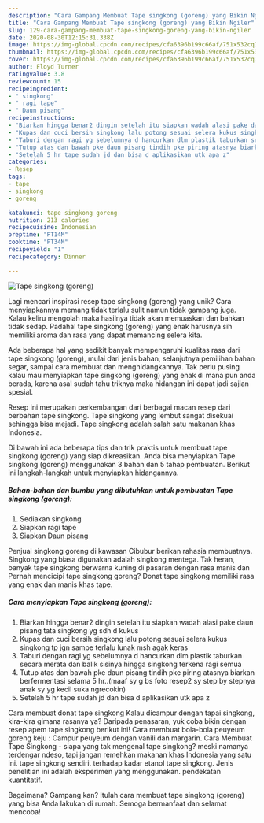 ```yaml
---
description: "Cara Gampang Membuat Tape singkong (goreng) yang Bikin Ngiler"
title: "Cara Gampang Membuat Tape singkong (goreng) yang Bikin Ngiler"
slug: 129-cara-gampang-membuat-tape-singkong-goreng-yang-bikin-ngiler
date: 2020-08-30T12:15:31.338Z
image: https://img-global.cpcdn.com/recipes/cfa6396b199c66af/751x532cq70/tape-singkong-goreng-foto-resep-utama.jpg
thumbnail: https://img-global.cpcdn.com/recipes/cfa6396b199c66af/751x532cq70/tape-singkong-goreng-foto-resep-utama.jpg
cover: https://img-global.cpcdn.com/recipes/cfa6396b199c66af/751x532cq70/tape-singkong-goreng-foto-resep-utama.jpg
author: Floyd Turner
ratingvalue: 3.8
reviewcount: 15
recipeingredient:
- " singkong"
- " ragi tape"
- " Daun pisang"
recipeinstructions:
- "Biarkan hingga benar2 dingin setelah itu siapkan wadah alasi pake daun pisang tata singkong yg sdh d kukus"
- "Kupas dan cuci bersih singkong lalu potong sesuai selera kukus singkong tp jgn sampe terlalu lunak msh agak keras"
- "Taburi dengan ragi yg sebelumnya d hancurkan dlm plastik taburkan secara merata dan balik sisinya hingga singkong terkena ragi semua"
- "Tutup atas dan bawah pke daun pisang tindih pke piring atasnya biarkan berfermentasi selama 5 hr..(maaf sy g bs foto resep2 sy step by stepnya anak sy yg kecil suka ngrecokin)"
- "Setelah 5 hr tape sudah jd dan bisa d aplikasikan utk apa z"
categories:
- Resep
tags:
- tape
- singkong
- goreng

katakunci: tape singkong goreng 
nutrition: 213 calories
recipecuisine: Indonesian
preptime: "PT14M"
cooktime: "PT34M"
recipeyield: "1"
recipecategory: Dinner

---
```



![Tape singkong (goreng)](https://img-global.cpcdn.com/recipes/cfa6396b199c66af/751x532cq70/tape-singkong-goreng-foto-resep-utama.jpg)

Lagi mencari inspirasi resep tape singkong (goreng) yang unik? Cara menyiapkannya memang tidak terlalu sulit namun tidak gampang juga. Kalau keliru mengolah maka hasilnya tidak akan memuaskan dan bahkan tidak sedap. Padahal tape singkong (goreng) yang enak harusnya sih memiliki aroma dan rasa yang dapat memancing selera kita.

Ada beberapa hal yang sedikit banyak mempengaruhi kualitas rasa dari tape singkong (goreng), mulai dari jenis bahan, selanjutnya pemilihan bahan segar, sampai cara membuat dan menghidangkannya. Tak perlu pusing kalau mau menyiapkan tape singkong (goreng) yang enak di mana pun anda berada, karena asal sudah tahu triknya maka hidangan ini dapat jadi sajian spesial.

Resep ini merupakan perkembangan dari berbagai macan resep dari berbahan tape singkong. Tape singkong yang lembut sangat disekuai sehingga bisa mejadi. Tape singkong adalah salah satu makanan khas Indonesia.


Di bawah ini ada beberapa tips dan trik praktis untuk membuat tape singkong (goreng) yang siap dikreasikan. Anda bisa menyiapkan Tape singkong (goreng) menggunakan 3 bahan dan 5 tahap pembuatan. Berikut ini langkah-langkah untuk menyiapkan hidangannya.

<!--inarticleads1-->

##### Bahan-bahan dan bumbu yang dibutuhkan untuk pembuatan Tape singkong (goreng):

1. Sediakan  singkong
1. Siapkan  ragi tape
1. Siapkan  Daun pisang


Penjual singkong goreng di kawasan Cibubur berikan rahasia membuatnya. Singkong yang biasa digunakan adalah singkong mentega. Tak heran, banyak tape singkong berwarna kuning di pasaran dengan rasa manis dan Pernah mencicipi tape singkong goreng? Donat tape singkong memiliki rasa yang enak dan manis khas tape. 

<!--inarticleads2-->

##### Cara menyiapkan Tape singkong (goreng):

1. Biarkan hingga benar2 dingin setelah itu siapkan wadah alasi pake daun pisang tata singkong yg sdh d kukus
1. Kupas dan cuci bersih singkong lalu potong sesuai selera kukus singkong tp jgn sampe terlalu lunak msh agak keras
1. Taburi dengan ragi yg sebelumnya d hancurkan dlm plastik taburkan secara merata dan balik sisinya hingga singkong terkena ragi semua
1. Tutup atas dan bawah pke daun pisang tindih pke piring atasnya biarkan berfermentasi selama 5 hr..(maaf sy g bs foto resep2 sy step by stepnya anak sy yg kecil suka ngrecokin)
1. Setelah 5 hr tape sudah jd dan bisa d aplikasikan utk apa z


Cara membuat donat tape singkong Kalau dicampur dengan tapai singkong, kira-kira gimana rasanya ya? Daripada penasaran, yuk coba bikin dengan resep apem tape singkong berikut ini! Cara membuat bola-bola peuyeum goreng keju : Campur peuyeum dengan vanili dan margarin. Cara Membuat Tape Singkong - siapa yang tak mengenal tape singkong? meski namanya terdengar ndeso, tapi jangan remehkan makanan khas Indonesia yang satu ini. tape singkong sendiri. terhadap kadar etanol tape singkong. Jenis penelitian ini adalah eksperimen yang menggunakan. pendekatan kuantitatif. 

Bagaimana? Gampang kan? Itulah cara membuat tape singkong (goreng) yang bisa Anda lakukan di rumah. Semoga bermanfaat dan selamat mencoba!
